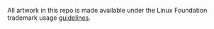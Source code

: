 All artwork in this repo is made available under the Linux Foundation trademark
usage [guidelines](https://www.linuxfoundation.org/legal/trademark-usage/).
